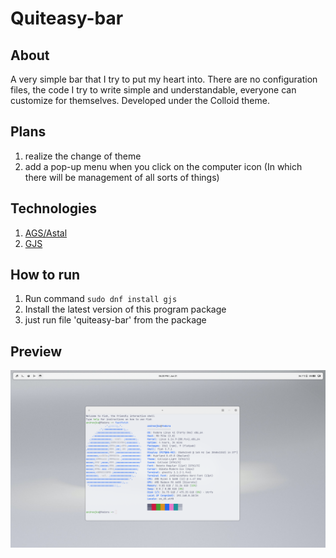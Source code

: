 # Quiteasy-bar

## About
A very simple bar that I try to put my heart into. There are no configuration files, the code I try to write simple and understandable, 
everyone can customize for themselves. Developed under the Colloid theme.

## Plans
1. realize the change of theme
2. add a pop-up menu when you click on the computer icon (In which there will be management of all sorts of things)

## Technologies
1. <a href="https://aylur.github.io/astal/">AGS/Astal</a>
2. <a href="https://gjs.guide/">GJS</a>

## How to run
1. Run command `sudo dnf install gjs`
2. Install the latest version of this program package
3. just run file 'quiteasy-bar' from the package

## Preview
![](/docs/images/desktop.png)
